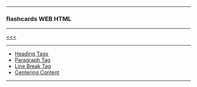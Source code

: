 
---

### flashcards WEB HTML

---

[<<<](https://github.com/ttltrk/WEB/blob/master/FLW/FLW.MD)

---

* <a href="https://github.com/ttltrk/WEB/blob/master/FLW/FLWH/01/HEADT.MD">Heading Tags</a>
* <a href="https://github.com/ttltrk/WEB/blob/master/FLW/FLWH/02/PARAT.MD">Paragraph Tag</a>
* <a href="https://github.com/ttltrk/WEB/blob/master/FLW/FLWH/03/LBT.MD">Line Break Tag</a>
* <a href="https://github.com/ttltrk/WEB/blob/master/FLW/FLWH/04/CECO.MD">Centering Content</a>

---
